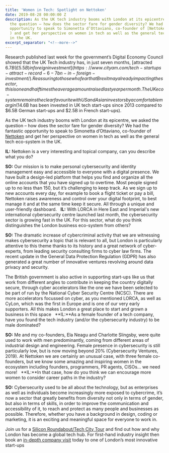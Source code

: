 ```yaml
---
title: 'Women in Tech: Spotlight on Nettoken'
date: 2019-08-28 00:00:00 Z
description: As the UK tech industry booms with London at its epicentre, we asked
  the question – how does the sector fare for gender diversity? We had the fantastic
  opportunity to speak to Simonetta d’Ottaviano, co-founder of [Nettoken](https://www.nettoken.io/
  ) and get her perspective on women in tech as well as the general tech eco-system
  in the UK.
excerpt_separator: "<!--more-->"
---
```


Research published last week for the government’s Digital Economy Council showed that the UK Tech industry has, in just seven months, [attracted $6.7B (£5.5B) in foreign investment](https://www.cityam.com/tech-startups-attract-record-6-7bn-in-foreign-investment/).  Reassuring to those who fear that Brexit may already impacting the sector, this is one and half times the average amount raised last year per month. The UK eco-system remains the clear favourite with US and Asian investors by a comfortable margin ($14.6B has been invested in UK tech start-ups since 2013 compared to $6.5B German start-ups and $2.5B in French start-ups).

<!--more-->

As the UK tech industry booms with London at its epicentre, we asked the question – how does the sector fare for gender diversity? We had the fantastic opportunity to speak to Simonetta d’Ottaviano, co-founder of [Nettoken](https://www.nettoken.io/ ) and get her perspective on women in tech as well as the general tech eco-system in the UK.

**IL:** Nettoken is a very interesting and topical company, can you describe what you do?

**SO:** Our mission is to make personal cybersecurity and identity management easy and accessible to everyone with a digital presence. We have built a design-led platform that helps you find and organize all the online accounts that you have signed up to overtime. Most people signed up to no less than 150, but it’s challenging to keep track. As we sign up to new accounts every day, for example to book a flight ticket or pay a bill, Nettoken raises awareness and control over your digital footprint, to best manage it and at the same time keep it secure. All through a unique and user-friendly dashboard.
 
**IL:** With LORCA in Here East and Imperial's new international cybersecurity centre launched last month, the cybersecurity sector is growing fast in the UK. For this sector, what do you think distinguishes the London business eco-system from others?

**SO:** The dramatic increase of cybercriminal activity that we are witnessing makes cybersecurity a topic that is relevant to all, but London is particularly attentive to this theme thanks to its history and a great network of cyber-experts, from leading security consulting firms to cyber law firms. The recent update in the General Data Protection Regulation (GDPR) has also generated a great number of innovative ventures revolving around data privacy and security.

The British government is also active in supporting start-ups like us that work from different angles to contribute in keeping the country digitally secure, through cyber accelerators like the one we have been selected to be part of run by the National Cyber Security Centre (NCSC). There are more accelerators focussed on cyber, as you mentioned LORCA, as well as CyLon, which was the first in Europe and is one of our very early supporters. All this makes London a great place to start and grown a business in this space
 
**IL:**As a female founder of a tech company, have you found the tech industry (and/or the cybersecurity industry) to be male dominated? 

**SO:** Me and my co-founders, Ela Neagu and Charlotte Slingsby, were quite used to work with men predominantly, coming from different areas of industrial design and engineering. Female presence in cybersecurity is still particularly low, but is now moving beyond 20% (Cybersecurity Ventures, 2019). At Nettoken we are certainly an unusual case, with three female co-founders, but we know some amazing and inspiring women in the ecosystem including founders, programmers, PR agents, CISOs… we need more!
 
**IL:**In that case, how do you think we can encourage more women to consider career paths in the industry? 

**SO:** Cybersecurity used to be all about the technology, but as enterprises as well as individuals become increasingly more exposed to cybercrime, it’s now a sector that greatly benefits from diversity not only in terms of gender, but also in terms of skills, in order to improve the communication and accessibility of it, to reach and protect as many people and businesses as possible. Therefore, whether you have a background in design, coding or marketing, it is an exciting and meaningful space for everyone to work in.

Join us for a [Silicon Roundabout/Tech City Tour](https://www.insider-london.co.uk/tours/silicon-roundabout-and-tech-city-tour/ ) and find out how and why London has become a global tech hub. For first-hand industry insight then book an [in-depth company visit](https://www.insider-london.co.uk/in-depth-business-visits/)  today to one of London’s most innovative start-ups